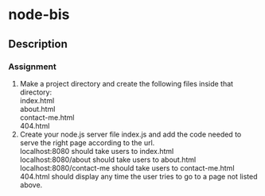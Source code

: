 # node-bis
## Description
### Assignment
1. Make a project directory and create the following files inside that directory:  
index.html  
about.html  
contact-me.html  
404.html  
2. Create your node.js server file index.js and add the code needed to serve the right page according to the url.    
localhost:8080 should take users to index.html  
localhost:8080/about should take users to about.html  
localhost:8080/contact-me should take users to contact-me.html  
404.html should display any time the user tries to go to a page not listed above.  